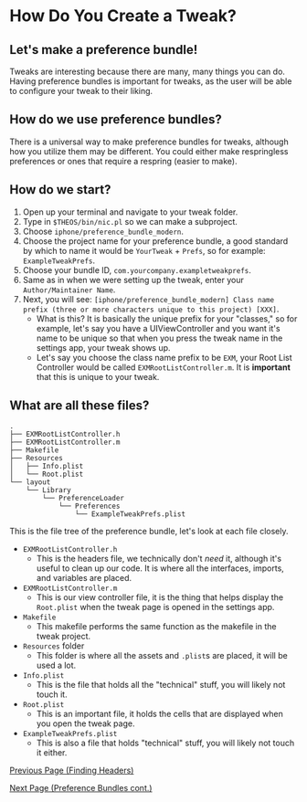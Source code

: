 # How Do You Create a Tweak?

## Let's make a preference bundle!

Tweaks are interesting because there are many, many things you can do. Having preference bundles is important for tweaks, as the user will be able to configure your tweak to their liking.

## How do we use preference bundles?

There is a universal way to make preference bundles for tweaks, although how you utilize them may be different. You could either make respringless preferences or ones that require a respring (easier to make).

## How do we start?

1) Open up your terminal and navigate to your tweak folder.
2) Type in `$THEOS/bin/nic.pl` so we can make a subproject.
3) Choose `iphone/preference_bundle_modern`.
4) Choose the project name for your preference bundle, a good standard by which to name it would be `YourTweak` + `Prefs`, so for example: `ExampleTweakPrefs`.
5) Choose your bundle ID, `com.yourcompany.exampletweakprefs`.
6) Same as in when we were setting up the tweak, enter your `Author/Maintainer Name`.
7) Next, you will see: `[iphone/preference_bundle_modern] Class name prefix (three or more characters unique to this project) [XXX]`.
    - What is this? It is basically the unique prefix for your "classes," so for example, let's say you have a UIViewController and you want it's name to be unique so that when you press the tweak name in the settings app, your tweak shows up.
    - Let's say you choose the class name prefix to be `EXM`, your Root List Controller would be called `EXMRootListController.m`. It is __important__ that this is unique to your tweak.

## What are all these files?

```
.
├── EXMRootListController.h
├── EXMRootListController.m
├── Makefile
├── Resources
│   ├── Info.plist
│   └── Root.plist
└── layout
    └── Library
        └── PreferenceLoader
            └── Preferences
                └── ExampleTweakPrefs.plist
```

This is the file tree of the preference bundle, let's look at each file closely.

- `EXMRootListController.h`
    - This is the headers file, we technically don't _need_ it, although it's useful to clean up our code. It is where all the interfaces, imports, and variables are placed.
- `EXMRootListController.m`
    - This is our view controller file, it is the thing that helps display the `Root.plist` when the tweak page is opened in the settings app.
- `Makefile`
    - This makefile performs the same function as the makefile in the tweak project.
- `Resources` folder
    - This folder is where all the assets and `.plist`s are placed, it will be used a lot.
- `Info.plist`
    - This is the file that holds all the "technical" stuff, you will likely not touch it.
- `Root.plist`
    - This is an important file, it holds the cells that are displayed when you open the tweak page.
- `ExampleTweakPrefs.plist`
    - This is also a file that holds "technical" stuff, you will likely not touch it either.

[Previous Page (Finding Headers)](./p4_headers.md)

[Next Page (Preference Bundles cont.)](./p6_prefbundlept2.md)
